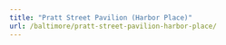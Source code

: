 ```yaml
---
title: "Pratt Street Pavilion (Harbor Place)"
url: /baltimore/pratt-street-pavilion-harbor-place/
---
```

